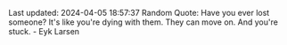 Last updated: 2024-04-05 18:57:37
Random Quote: Have you ever lost someone? It's like you're dying with them. They can move on. And you're stuck. - Eyk Larsen